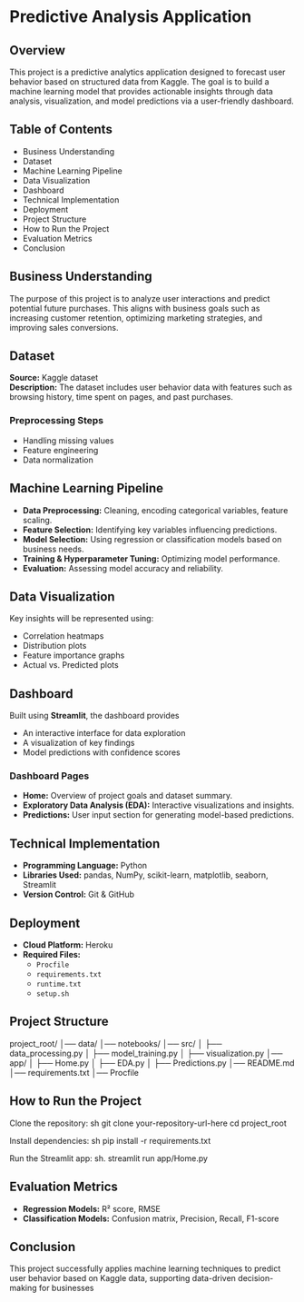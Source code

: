 # Predictive Analysis Application

## Overview

This project is a predictive analytics application designed to forecast user behavior based on structured data from Kaggle. The goal is to build a machine learning model that provides actionable insights through data analysis, visualization, and model predictions via a user-friendly dashboard.

## Table of Contents

- Business Understanding
- Dataset
- Machine Learning Pipeline
- Data Visualization
- Dashboard
- Technical Implementation
- Deployment
- Project Structure
- How to Run the Project
- Evaluation Metrics
- Conclusion

## Business Understanding

The purpose of this project is to analyze user interactions and predict potential future purchases. This aligns with business goals such as increasing customer retention, optimizing marketing strategies, and improving sales conversions.

## Dataset

**Source:** Kaggle dataset  
**Description:** The dataset includes user behavior data with features such as browsing history, time spent on pages, and past purchases.

### Preprocessing Steps

- Handling missing values
- Feature engineering
- Data normalization

## Machine Learning Pipeline

- **Data Preprocessing:** Cleaning, encoding categorical variables, feature scaling.
- **Feature Selection:** Identifying key variables influencing predictions.
- **Model Selection:** Using regression or classification models based on business needs.
- **Training & Hyperparameter Tuning:** Optimizing model performance.
- **Evaluation:** Assessing model accuracy and reliability.

## Data Visualization

Key insights will be represented using:

- Correlation heatmaps
- Distribution plots
- Feature importance graphs
- Actual vs. Predicted plots

## Dashboard

Built using **Streamlit**, the dashboard provides

- An interactive interface for data exploration
- A visualization of key findings
- Model predictions with confidence scores

### Dashboard Pages

- **Home:** Overview of project goals and dataset summary.
- **Exploratory Data Analysis (EDA):** Interactive visualizations and insights.
- **Predictions:** User input section for generating model-based predictions.

## Technical Implementation

- **Programming Language:** Python  
- **Libraries Used:** pandas, NumPy, scikit-learn, matplotlib, seaborn, Streamlit  
- **Version Control:** Git & GitHub  

## Deployment

- **Cloud Platform:** Heroku  
- **Required Files:**
  - `Procfile`
  - `requirements.txt`
  - `runtime.txt`
  - `setup.sh`
  
## Project Structure

project_root/
│── data/
│── notebooks/
│── src/
│   ├── data_processing.py
│   ├── model_training.py
│   ├── visualization.py
│── app/
│   ├── Home.py
│   ├── EDA.py
│   ├── Predictions.py
│── README.md
│── requirements.txt
│── Procfile

## How to Run the Project

Clone the repository:
sh
git clone your-repository-url-here
cd project_root

Install dependencies:
sh
pip install -r requirements.txt

Run the Streamlit app:
sh.
streamlit run app/Home.py

## Evaluation Metrics

- **Regression Models:** R² score, RMSE  
- **Classification Models:** Confusion matrix, Precision, Recall, F1-score  

## Conclusion

This project successfully applies machine learning techniques to predict user behavior based on Kaggle data, supporting data-driven decision-making for businesses
